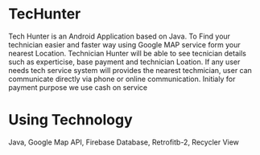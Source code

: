 # TecHunter
Tech Hunter is an Android Application based on Java.
To Find your technician easier and faster way using Google MAP service form your nearest Location.
Technician Hunter will be able to see tecnician details such as experticise, base payment and technician Loation.
If any user needs tech service system will provides the nearest techmician, user can communicate directly via phone or online communication.
Initialy for payment purpose we use cash on service

# Using Technology
Java,
Google Map API,
Firebase Database,
Retrofitb-2,
Recycler View
